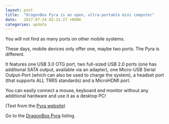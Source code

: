 ```yaml
---
layout: post
title:  "DragonBox Pyra is an open, ultra-portable mini computer"
date:   2017-07-24 02:31:27 +0000
categories: update
---
```


You will not find as many ports on other mobile systems.

These days, mobile devices only offer one, maybe two ports.
The Pyra is different.

It features one USB 3.0 OTG port, two full-sized USB 2.0 ports
(one has additional SATA output, available via an adapter),
one Micro-USB Serial Output-Port (which can also be used to
charge the system), a headset port (that supports ALL TRRS
standards) and a MicroHDMI port.

You can easily connect a mouse, keyboard and monitor without
any additional hardware and use it as a desktop PC! 

(Text from the
<a href="https://pyra-handheld.com/boards/pages/pyra/">Pyra website</a>)

Go to the <a href="/products/#DragonBox Pyra">DragonBox Pyra</a> listing.

